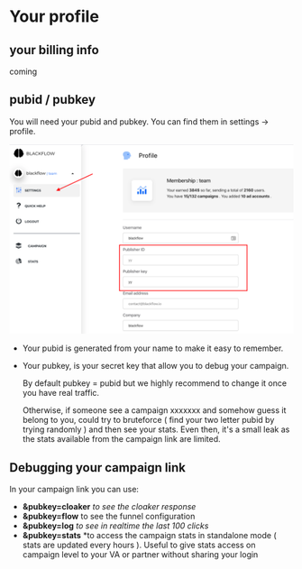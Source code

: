 # Your profile

## your billing info

coming



## pubid / pubkey

You will need your pubid and pubkey. You can find them in settings -&gt; profile.

![Screen Shot 2020-01-04 at 10.44.48 AM.png](https://raw.githubusercontent.com/blackhatflow/storage/master/2020/03/30-16-02-18-Screen%20Shot%202020-01-04%20at%2010.44.48%20AM.png)

* Your pubid is generated from your name to make it easy to remember.
* Your pubkey, is your secret key that allow you to debug your campaign.

  By default pubkey = pubid but we highly recommend to change it once you have real traffic.

  Otherwise, if someone see a campaign xxxxxxx and somehow guess it belong to you, could try to bruteforce \( find your two letter pubid by trying randomly \) and then see your stats. Even then, it's a small leak as the stats available from the campaign link are limited.

## Debugging your campaign link

In your campaign link you can use:

* **&pubkey=cloaker** _to see the cloaker response_
* **&pubkey=flow** to see the funnel configuration
* **&pubkey=log** _to see in realtime the last 100 clicks_
* **&pubkey=stats** \*to access the campaign stats in standalone mode \( stats are updated every hours \). Useful to give stats access on campaign level to your VA or partner without sharing your login

